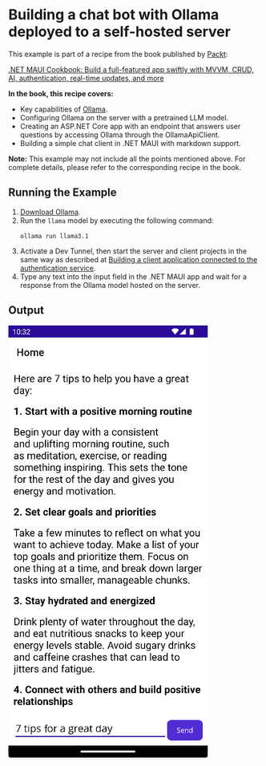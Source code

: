 # Building a chat bot with Ollama deployed to a self-hosted server
This example is part of a recipe from the book published by [Packt](https://www.packtpub.com/en-us?utm_source=github):

[.NET MAUI Cookbook: Build a full-featured app swiftly with MVVM, CRUD, AI, authentication, real-time updates, and more](https://www.amazon.com/NET-MAUI-Cookbook-authentication-interactivity/dp/1835461123)

**In the book, this recipe covers:**
* Key capabilities of [Ollama](https://ollama.com/).
* Configuring Ollama on the server with a pretrained LLM model.
* Creating an ASP.NET Core app with an endpoint that answers user questions by accessing Ollama through the OllamaApiClient.
* Building a simple chat client in .NET MAUI with markdown support.

**Note:** This example may not include all the points mentioned above. For complete details, please refer to the corresponding recipe in the book.

## Running the Example

1. [Download Ollama](https://ollama.com/download).
2. Run the `llama` model by executing the following command:
   ```shell
   ollama run llama3.1
   ```
3. Activate a Dev Tunnel, then start the server and client projects in the same way as described at [Building a client application connected to the authentication service](/Chapter05/c5-AuthenticationServiceAndClient#running-the-example).
4. Type any text into the input field in the .NET MAUI app and wait for a response from the Ollama model hosted on the server.

## Output
![Authentication Service in Swagger](/Images/Ollama%20Chat.png)

